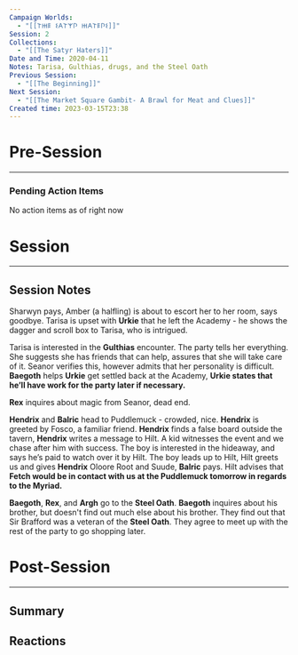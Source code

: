```yaml
---
Campaign Worlds:
  - "[[𐌕𐋅𐌄 𐌔𐌀𐌕𐌙𐌐 𐋅𐌀𐌕𐌄𐌐𐌔]]"
Session: 2
Collections:
  - "[[The Satyr Haters]]"
Date and Time: 2020-04-11
Notes: Tarisa, Gulthias, drugs, and the Steel Oath
Previous Session:
  - "[[The Beginning]]"
Next Session:
  - "[[The Market Square Gambit- A Brawl for Meat and Clues]]"
Created time: 2023-03-15T23:38
---
```

  

# Pre-Session

---

### Pending Action Items

No action items as of right now

# Session

---

## Session Notes

Sharwyn pays, Amber (a halfling) is about to escort her to her room, says goodbye. Tarisa is upset with **Urkie** that he left the Academy - he shows the dagger and scroll box to Tarisa, who is intrigued.

Tarisa is interested in the **Gulthias** encounter. The party tells her everything. She suggests she has friends that can help, assures that she will take care of it. Seanor verifies this, however admits that her personality is difficult. **Baegoth** helps **Urkie** get settled back at the Academy, **Urkie states that he’ll have work for the party later if necessary.**

**Rex** inquires about magic from Seanor, dead end.

**Hendrix** and **Balric** head to Puddlemuck - crowded, nice. **Hendrix** is greeted by Fosco, a familiar friend. **Hendrix** finds a false board outside the tavern, **Hendrix** writes a message to Hilt. A kid witnesses the event and we chase after him with success. The boy is interested in the hideaway, and says he’s paid to watch over it by Hilt. The boy leads up to Hilt, Hilt greets us and gives **Hendrix** Oloore Root and Suude, **Balric** pays. Hilt advises that **Fetch would be in contact with us at the Puddlemuck tomorrow in regards to the Myriad.**

**Baegoth**, **Rex**, and **Argh** go to the **Steel Oath**. **Baegoth** inquires about his brother, but doesn't find out much else about his brother. They find out that Sir Brafford was a veteran of the **Steel Oath**. They agree to meet up with the rest of the party to go shopping later.

# Post-Session

---

## Summary

  

## Reactions